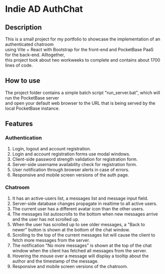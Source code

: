 # Indie AD AuthChat

## Description

This is a small project for my portfolio to showcase the implementation of an authenticated chatroom  
using Vite + React with Bootstrap for the front-end and PocketBase PaaS for the back-end. Alltogether,  
this project took about two workweeks to complete and contains about 1700 lines of code. 

## How to use

The project folder contains a simple batch script "run_server.bat", which will run the PocketBase server  
and open your default web browser to the URL that is being served by the local PocketBase instance.

## Features

### Authentication

1. Login, logout and account registration.
1. Login and account registration forms use modal windows. 
1. Client-side password strength validation for registration form.
1. Server-side username availability check for registration form.
1. User notification through browser alerts in case of errors.
1. Responsive and mobile screen versions of the auth page.

### Chatroom

1. It has an active-users list, a messages list and message input field.
1. Server-side database changes propagate in realtime to all active users.
1. The current user has a different avatar icon than the other users.
1. The messages list autoscrolls to the bottom when new messages arrive and the user has not scrolled up.
1. When the user has scrolled up to see older messages, a "Back to newer" button is shown at the bottom of the chat window.
1. Scrolling to the top of the current messages list will cause the client to fetch more messages from the server.
1. The notification "No more messages" is shown at the top of the chat window when the client has fetched all messages from the server.
1. Hovering the mouse over a message will display a tooltip about the author and the timestamp of the message.
1. Responsive and mobile screen versions of the chatroom.
